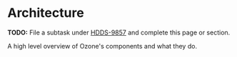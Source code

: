 # Architecture

**TODO:** File a subtask under [HDDS-9857](https://issues.apache.org/jira/browse/HDDS-9857) and complete this page or section.

A high level overview of Ozone's components and what they do.

